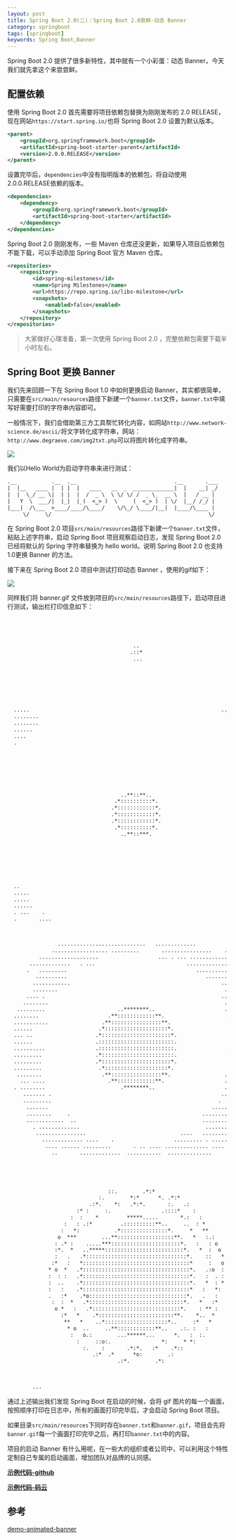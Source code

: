 ```yaml
---
layout: post
title: Spring Boot 2.0(二)：Spring Boot 2.0尝鲜-动态 Banner
category: springboot
tags: [springboot]
keywords: Spring Boot,Banner
---
```


Spring Boot 2.0 提供了很多新特性，其中就有一个小彩蛋：动态 Banner，今天我们就先拿这个来尝尝鲜。

## 配置依赖

使用 Spring Boot 2.0 首先需要将项目依赖包替换为刚刚发布的 2.0 RELEASE，现在网站`https://start.spring.io/`也将 Spring Boot 2.0 设置为默认版本。

``` xml
<parent>
	<groupId>org.springframework.boot</groupId>
	<artifactId>spring-boot-starter-parent</artifactId>
	<version>2.0.0.RELEASE</version>
</parent>
```

设置完毕后，`dependencies`中没有指明版本的依赖包，将自动使用2.0.0.RELEASE依赖的版本。

``` xml
<dependencies>
	<dependency>
		<groupId>org.springframework.boot</groupId>
		<artifactId>spring-boot-starter</artifactId>
	</dependency>
</dependencies>
```

Spring Boot 2.0 刚刚发布，一些 Maven 仓库还没更新，如果导入项目后依赖包不能下载，可以手动添加 Spring Boot 官方 Maven 仓库。

``` xml
<repositories>
	<repository>
		<id>spring-milestones</id>
		<name>Spring Milestones</name>
		<url>https://repo.spring.io/libs-milestone</url>
		<snapshots>
			<enabled>false</enabled>
		</snapshots>
	</repository>
</repositories>
```

> 大家做好心理准备，第一次使用 Spring Boot 2.0 ，完整依赖包需要下载半小时左右。


## Spring Boot 更换 Banner

我们先来回顾一下在 Spring Boot 1.0 中如何更换启动 Banner，其实都很简单，只需要在`src/main/resources`路径下新建一个`banner.txt`文件，`banner.txt`中填写好需要打印的字符串内容即可。

一般情况下，我们会借助第三方工具帮忙转化内容，如网站`http://www.network-science.de/ascii/`将文字转化成字符串，网站：`http://www.degraeve.com/img2txt.php`可以将图片转化成字符串。

![](https://ziyekudeng.github.io/assets/images/2018/springboot/hello.png)

我们以Hello World为启动字符串来进行测试：

``` xml
.__           .__  .__                               .__       .___
|  |__   ____ |  | |  |   ____   __  _  _____________|  |    __| _/
|  |  \_/ __ \|  | |  |  /  _ \  \ \/ \/ /  _ \_  __ \  |   / __ | 
|   Y  \  ___/|  |_|  |_(  <_> )  \     (  <_> )  | \/  |__/ /_/ | 
|___|  /\___  >____/____/\____/    \/\_/ \____/|__|  |____/\____ | 
     \/     \/                                                  \/ 
```

在 Spring Boot 2.0 项目`src/main/resources`路径下新建一个`banner.txt`文件，粘贴上述字符串，启动 Spring Boot 项目观察启动日志，发现 Spring Boot 2.0 已经将默认的 Spring 字符串替换为 hello world。说明 Spring Boot 2.0 也支持1.0更换 Banner 的方法。

接下来在 Spring Boot 2.0 项目中测试打印动态 Banner ，使用的gif如下：

![](https://ziyekudeng.github.io/assets/images/2018/springboot/banner.gif)

同样我们将 banner.gif 文件放到项目的`src/main/resources`路径下，启动项目进行测试，输出栏打印信息如下：

``` xml

                                    
                                                                              
                                                                              
                                        ..                                    
                                       .::*                                   
                                        ...                                   
                                                                              
                                                                              
                         
                                                                              



  .....                                                             ....      
  ........                                                            .    ...
  ........                                                                . ..
  ......                                                                  ....
  ....                                                                     ...
  .                                                                          .
                                                                              
                                                                              
                                                                              
                                                                              
                                                                              
                                                                              
                                                                              
                                    ..**::**..                                
                                  .*::::::::::*.                              
                                 .*::::::::::::*.                             
                                 .*::::::::::::*.                             
                                 .*::::::::::::*.                             
                                  .*::::::::::*.                              
                                    ..**::***.                                
                                                                              
                                                                              
                                                                              
                                                                              
                                                                              
                                                                              
                                                                              
  ..                                                                          
  .....                                                                     ..
  .....                                                                    ...
  ......                                                                ......
  . ...    .                                                             .....
  .       ....                                                             . .



                ............................   .............                  
              .................. .........       ................    .        
          ...................                   ... . ... ............        
       .............   . ...                             ...............      
      .   .........                                         ...........       
         ..........                                            ....... ....   
        ............                                                ........  
        ........                                                     ........ 
      .... .                                                        ......... 
     ........                                                        ........ 
   .........                       ..********..                      ......*..
  ........                      .**::::::::::::**.                    ........
  ...........                 .**::::::::::::::::**.                   .......
  ......                     .*::::::::::::::::::::*.                  .......
  ... ..                    .*::::::::::::::::::::::*.                 .......
  ......                    .::::::::::::::::::::::::.                 .......
  ..........                .::::::::::::::::::::::::.                ... ....
  .........                 .*:::::::::::::::::::::::.                    ....
  .........                 .*::::::::::::::::::::::*.                     ...
  .........                  .*::::::::::::::::::::*.                     ....
   ........                   .**::::::::::::::::**.                 .........
    ... ....                    .**::::::::::::**.                   .........
  . ........                        .********..                      .........
     ....... .                                                      ......*.. 
     .........                                                     .   .....  
      .......                                                    .........    
      ........     .                                          ............    
      ............  ..                                        ...........     
        . .............                                        .........      
         ................                              ....   ..........      
           ............. ....    .                   ......... . ..... .      
            .... ...... .........       . .. .... .............. ....         
              ..       .............  ...........  ..............             


                                                                              
                                                                              
                                                                              
                                ::.        .*:*                               
                             :.        *:*      *. .*:*                       
                          .:*.    *:   .*:*.       :.   .:                    
                      :* :     :.                .::::*    :                  
                    :  :    *         *****.....       *.:   :                
                  :   : .:*         .::::::::::**..     ..  : *               
                 :   *:           .*:::::::::::::::*.     *   **              
                o  ***        ...**::::::::::::::::::**.   *   :.:            
               : .* :    .....***::::::::::::::::::::::*.   :   : o           
               :*.  *   ..*****:::::::::::::::::::::::::*.   *  :  o          
               :   .   .*::::::::::::::::::::::::::::::::*.    ::   *         
              :*   :   *::::::::::::::::::::::::::::::::::*     :   o         
             * o  *   .*::::::::::::::::::::::::::::::::::*.   .:o  :         
             :  : :   .*::::::::::::::::::::::::::::::::::*.   :  . :         
             :  ..    .*::::::::::::::::::::::::::::::::::*.   *  : *         
             :   :    .*::::::::::::::::::::::::::::::::::*   :   *:          
             .   :*    .*o:::::::::::::::::::::::::::::::*.   .   :           
              :  :  *   .*::::::::::::::::::::::::::::::*.   *   :*           
               o *   :   .*::::::::::::::::::::::::::::*.    : ** :           
                 :*   *    .*::::::::::::::::::::::::**.    *..  *            
                  **   *    ..*::::::::::::::::::::*..     :*   *             
                   * o  ..     ..**::::::::::::**..    .:. :   :              
                    :   o.:        ...******...      *.   :  :.               
                      :     ::o:.                *:     * *:                  
                        :.    :       .*:*.   :*    .*::                      
                           .:*  .*      *o:        .:                         
                                   .:*.        .*:                                          
                 
        

        ...                                                                      

```

通过上述输出我们发现 Spring Boot 在启动的时候，会将 gif 图片的每一个画面，按照顺序打印在日志中，所有的画面打印完毕后，才会启动 Spring Boot 项目。

如果目录`src/main/resources`下同时存在`banner.txt`和`banner.gif`，项目会先将`banner.gif`每一个画面打印完毕之后，再打印`banner.txt`中的内容。

项目的启动 Banner 有什么用呢，在一些大的组织或者公司中，可以利用这个特性定制自己专属的启动画面，增加团队对品牌的认同感。

**[示例代码-github](https://github.com/ityouknow/spring-boot-examples)**

**[示例代码-码云](https://gitee.com/ityouknow/spring-boot-examples)**

## 参考

[demo-animated-banner](https://github.com/snicoll-demos/demo-animated-banner)  
